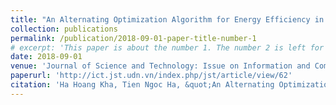 ```yaml
---
title: "An Alternating Optimization Algorithm for Energy Efficiency in Heterogeneous Networks"
collection: publications
permalink: /publication/2018-09-01-paper-title-number-1
# excerpt: 'This paper is about the number 1. The number 2 is left for future work.'
date: 2018-09-01
venue: 'Journal of Science and Technology: Issue on Information and Communications Technology'
paperurl: 'http://ict.jst.udn.vn/index.php/jst/article/view/62'
citation: 'Ha Hoang Kha, Tien Ngoc Ha, &quot;An Alternating Optimization Algorithm for Energy Efficiency in Heterogeneous Networks&quot;, <i>Journal of Science and Technology: Issue on Information and Communications Technology</i>. vol. 4, no. 1, pp. 1-8, Sep. 2018.'
---
```


